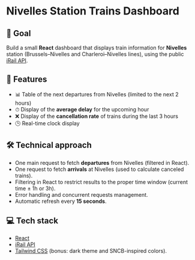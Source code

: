 # Nivelles Station Trains Dashboard

## 🎯 Goal
Build a small **React** dashboard that displays train information for **Nivelles** station (Brussels–Nivelles and Charleroi–Nivelles lines), using the public [iRail API](https://api.irail.be).

## 📄 Features
- 📊 Table of the next departures from Nivelles (limited to the next 2 hours)  
- ⏱ Display of the **average delay** for the upcoming hour  
- ❌ Display of the **cancellation rate** of trains during the last 3 hours  
- 🕒 Real-time clock display  

## 🛠 Technical approach
- One main request to fetch **departures** from Nivelles (filtered in React).  
- One request to fetch **arrivals** at Nivelles (used to calculate canceled trains).  
- Filtering in React to restrict results to the proper time window (current time ± 1h or 3h).  
- Error handling and concurrent requests management.  
- Automatic refresh every **15 seconds**.  

## 💻 Tech stack
- [React](https://react.dev/)  
- [iRail API](https://api.irail.be)  
- [Tailwind CSS](https://tailwindcss.com/) (bonus: dark theme and SNCB-inspired colors).  
